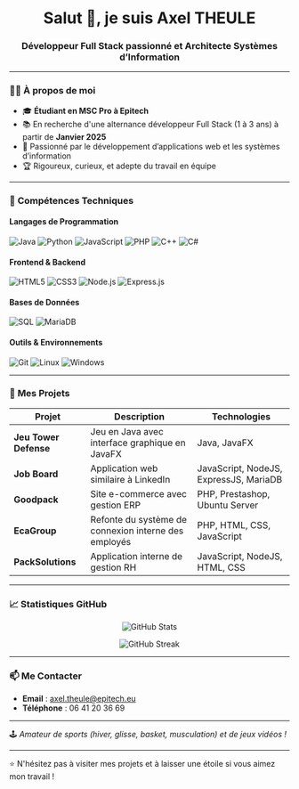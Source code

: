 <h1 align="center">Salut 👋, je suis Axel THEULE</h1>
<h3 align="center">Développeur Full Stack passionné et Architecte Systèmes d’Information</h3>

---

### 👨‍💻 **À propos de moi**

- 🎓 **Étudiant en MSC Pro à Epitech**  
- 📚 En recherche d'une alternance développeur Full Stack (1 à 3 ans) à partir de **Janvier 2025**  
- 🚀 Passionné par le développement d’applications web et les systèmes d’information  
- 🏆 Rigoureux, curieux, et adepte du travail en équipe  

---

### 🔧 **Compétences Techniques**

#### Langages de Programmation
![Java](https://img.shields.io/badge/Java-ED8B00?style=flat&logo=java&logoColor=white)
![Python](https://img.shields.io/badge/Python-3776AB?style=flat&logo=python&logoColor=white)
![JavaScript](https://img.shields.io/badge/JavaScript-323330?style=flat&logo=javascript&logoColor=F7DF1E)
![PHP](https://img.shields.io/badge/PHP-777BB4?style=flat&logo=php&logoColor=white)
![C++](https://img.shields.io/badge/C++-00599C?style=flat&logo=c%2B%2B&logoColor=white)
![C#](https://img.shields.io/badge/C%23-239120?style=flat&logo=c-sharp&logoColor=white)

#### Frontend & Backend
![HTML5](https://img.shields.io/badge/HTML5-E34F26?style=flat&logo=html5&logoColor=white)
![CSS3](https://img.shields.io/badge/CSS3-1572B6?style=flat&logo=css3&logoColor=white)
![Node.js](https://img.shields.io/badge/Node.js-339933?style=flat&logo=node.js&logoColor=white)
![Express.js](https://img.shields.io/badge/Express.js-000000?style=flat&logo=express&logoColor=white)

#### Bases de Données
![SQL](https://img.shields.io/badge/SQL-4479A1?style=flat&logo=mysql&logoColor=white)
![MariaDB](https://img.shields.io/badge/MariaDB-003545?style=flat&logo=mariadb&logoColor=white)

#### Outils & Environnements
![Git](https://img.shields.io/badge/Git-F05032?style=flat&logo=git&logoColor=white)
![Linux](https://img.shields.io/badge/Linux-FCC624?style=flat&logo=linux&logoColor=black)
![Windows](https://img.shields.io/badge/Windows-0078D6?style=flat&logo=windows&logoColor=white)

---

### 🚀 **Mes Projets**

| **Projet**       | **Description**                                                                 | **Technologies**                    |
|------------------|---------------------------------------------------------------------------------|-------------------------------------|
| **Jeu Tower Defense** | Jeu en Java avec interface graphique en JavaFX                               | Java, JavaFX                        |
| **Job Board**        | Application web similaire à LinkedIn                                        | JavaScript, NodeJS, ExpressJS, MariaDB |
| **Goodpack**         | Site e-commerce avec gestion ERP                                            | PHP, Prestashop, Ubuntu Server      |
| **EcaGroup**         | Refonte du système de connexion interne des employés                        | PHP, HTML, CSS, JavaScript          |
| **PackSolutions**    | Application interne de gestion RH                                           | JavaScript, NodeJS, HTML, CSS       |

---

### 📈 **Statistiques GitHub**

<p align="center">
  <img src="https://github-readme-stats.vercel.app/api?username=ezrekiel&show_icons=true&theme=radical" alt="GitHub Stats"/>
</p>

<p align="center">
  <img src="https://github-readme-streak-stats.herokuapp.com/?user=ezrekiel&theme=radical" alt="GitHub Streak"/>
</p>

---

### 📫 **Me Contacter**

- **Email** : [axel.theule@epitech.eu](mailto:axel.theule@epitech.eu)   
- **Téléphone** : 06 41 20 36 69  

---

🕹️ *Amateur de sports (hiver, glisse, basket, musculation) et de jeux vidéos !*

---

⭐️ N'hésitez pas à visiter mes projets et à laisser une étoile si vous aimez mon travail !

